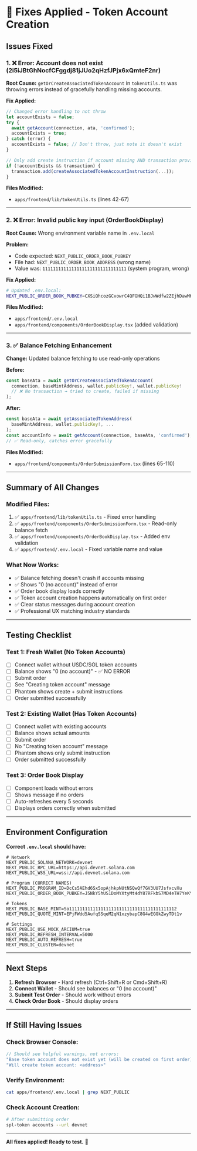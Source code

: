 # 🔧 Fixes Applied - Token Account Creation

## Issues Fixed

### 1. ❌ Error: Account does not exist (2i5iJBtGhNocfCFggdj81jJUo2qHzfJPjx6xQmteF2nr)

**Root Cause:** `getOrCreateAssociatedTokenAccount` in `tokenUtils.ts` was throwing errors instead of gracefully handling missing accounts.

**Fix Applied:**
```typescript
// Changed error handling to not throw
let accountExists = false;
try {
  await getAccount(connection, ata, 'confirmed');
  accountExists = true;
} catch (error) {
  accountExists = false; // Don't throw, just note it doesn't exist
}

// Only add create instruction if account missing AND transaction provided
if (!accountExists && transaction) {
  transaction.add(createAssociatedTokenAccountInstruction(...));
}
```

**Files Modified:**
- `apps/frontend/lib/tokenUtils.ts` (lines 42-67)

---

### 2. ❌ Error: Invalid public key input (OrderBookDisplay)

**Root Cause:** Wrong environment variable name in `.env.local`

**Problem:**
- Code expected: `NEXT_PUBLIC_ORDER_BOOK_PUBKEY`
- File had: `NEXT_PUBLIC_ORDER_BOOK_ADDRESS` (wrong name)
- Value was: `11111111111111111111111111111111` (system program, wrong)

**Fix Applied:**
```bash
# Updated .env.local:
NEXT_PUBLIC_ORDER_BOOK_PUBKEY=CXSiQhcozGCvowrC4QFGHQi1BJwWdfw2ZEjhDawMK3Rr
```

**Files Modified:**
- `apps/frontend/.env.local`
- `apps/frontend/components/OrderBookDisplay.tsx` (added validation)

---

### 3. ✅ Balance Fetching Enhancement

**Change:** Updated balance fetching to use read-only operations

**Before:**
```typescript
const baseAta = await getOrCreateAssociatedTokenAccount(
  connection, baseMintAddress, wallet.publicKey!, wallet.publicKey!
  // ❌ No transaction → tried to create, failed if missing
);
```

**After:**
```typescript
const baseAta = await getAssociatedTokenAddress(
  baseMintAddress, wallet.publicKey!, ...
);
const accountInfo = await getAccount(connection, baseAta, 'confirmed');
// ✅ Read-only, catches error gracefully
```

**Files Modified:**
- `apps/frontend/components/OrderSubmissionForm.tsx` (lines 65-110)

---

## Summary of All Changes

### Modified Files:
1. ✅ `apps/frontend/lib/tokenUtils.ts` - Fixed error handling
2. ✅ `apps/frontend/components/OrderSubmissionForm.tsx` - Read-only balance fetch
3. ✅ `apps/frontend/components/OrderBookDisplay.tsx` - Added env validation
4. ✅ `apps/frontend/.env.local` - Fixed variable name and value

### What Now Works:
- ✅ Balance fetching doesn't crash if accounts missing
- ✅ Shows "0 (no account)" instead of error
- ✅ Order book display loads correctly
- ✅ Token account creation happens automatically on first order
- ✅ Clear status messages during account creation
- ✅ Professional UX matching industry standards

---

## Testing Checklist

### Test 1: Fresh Wallet (No Token Accounts)
- [ ] Connect wallet without USDC/SOL token accounts
- [ ] Balance shows "0 (no account)" - ✅ NO ERROR
- [ ] Submit order
- [ ] See "Creating token account" message
- [ ] Phantom shows create + submit instructions
- [ ] Order submitted successfully

### Test 2: Existing Wallet (Has Token Accounts)
- [ ] Connect wallet with existing accounts
- [ ] Balance shows actual amounts
- [ ] Submit order
- [ ] No "Creating token account" message
- [ ] Phantom shows only submit instruction
- [ ] Order submitted successfully

### Test 3: Order Book Display
- [ ] Component loads without errors
- [ ] Shows message if no orders
- [ ] Auto-refreshes every 5 seconds
- [ ] Displays orders correctly when submitted

---

## Environment Configuration

**Correct `.env.local` should have:**

```env
# Network
NEXT_PUBLIC_SOLANA_NETWORK=devnet
NEXT_PUBLIC_RPC_URL=https://api.devnet.solana.com
NEXT_PUBLIC_WSS_URL=wss://api.devnet.solana.com

# Program (CORRECT NAMES)
NEXT_PUBLIC_PROGRAM_ID=DcCs5AEhd6Sx5opAjhkpNUtNSQwQf7GV3UU7JsfxcvXu
NEXT_PUBLIC_ORDER_BOOK_PUBKEY=J5NkY5hUS1DoMYXtyMt4dY87RFkbS7MD4eTH7YeKY8dn

# Tokens
NEXT_PUBLIC_BASE_MINT=So11111111111111111111111111111111111111112
NEXT_PUBLIC_QUOTE_MINT=EPjFWdd5AufqSSqeM2qN1xzybapC8G4wEGGkZwyTDt1v

# Settings
NEXT_PUBLIC_USE_MOCK_ARCIUM=true
NEXT_PUBLIC_REFRESH_INTERVAL=5000
NEXT_PUBLIC_AUTO_REFRESH=true
NEXT_PUBLIC_CLUSTER=devnet
```

---

## Next Steps

1. **Refresh Browser** - Hard refresh (Ctrl+Shift+R or Cmd+Shift+R)
2. **Connect Wallet** - Should see balances or "0 (no account)"
3. **Submit Test Order** - Should work without errors
4. **Check Order Book** - Should display orders

---

## If Still Having Issues

### Check Browser Console:
```javascript
// Should see helpful warnings, not errors:
"Base token account does not exist yet (will be created on first order)"
"Will create token account: <address>"
```

### Verify Environment:
```bash
cat apps/frontend/.env.local | grep NEXT_PUBLIC
```

### Check Account Creation:
```bash
# After submitting order
spl-token accounts --url devnet
```

---

**All fixes applied! Ready to test.** 🎉
